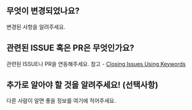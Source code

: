 ## 무엇이 변경되었나요?

변경된 사항을 알려주세요.

## 관련된 ISSUE 혹은 PR은 무엇인가요?

관련된 ISSUE나 PR을 연동해주세요.
참고 - [Closing Issues Using Keywords](https://help.github.com/en/articles/closing-issues-using-keywords)

## 추가로 알아야 할 것을 알려주세요! (선택사항)

다른 사람이 알면 좋을 정보를 여기에 적어주세요.
